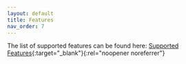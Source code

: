 ```yaml
---
layout: default
title: Features
nav_order: 7
---
```


The list of supported features can be found here:
[Supported Features](https://view.monday.com/2481297474-5632cf30002ab703b130fc91726fc618?r=use1){:target="_blank"}{:rel="noopener noreferrer"}
